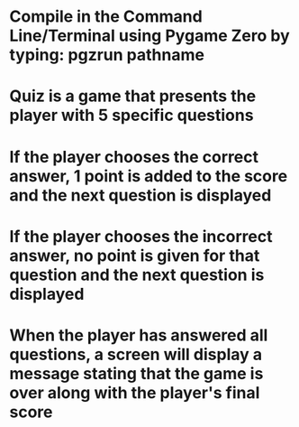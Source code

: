 # Compile in the Command Line/Terminal using Pygame Zero by typing: pgzrun pathname
# Quiz is a game that presents the player with 5 specific questions
# If the player chooses the correct answer, 1 point is added to the score and the next question is displayed
# If the player chooses the incorrect answer, no point is given for that question and the next question is displayed
# When the player has answered all questions, a screen will display a message stating that the game is over along with the player's final score
